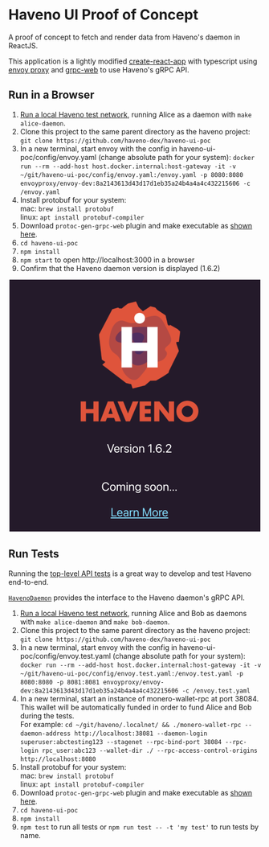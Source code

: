 # Haveno UI Proof of Concept

A proof of concept to fetch and render data from Haveno's daemon in ReactJS.

This application is a lightly modified [create-react-app](https://github.com/facebook/create-react-app) with typescript using [envoy proxy](https://www.envoyproxy.io/) and [grpc-web](https://github.com/grpc/grpc-web) to use Haveno's gRPC API.

## Run in a Browser

1. [Run a local Haveno test network](https://github.com/haveno-dex/haveno/blob/master/docs/installing.md), running Alice as a daemon with `make alice-daemon`.
2. Clone this project to the same parent directory as the haveno project: `git clone https://github.com/haveno-dex/haveno-ui-poc`
3. In a new terminal, start envoy with the config in haveno-ui-poc/config/envoy.yaml (change absolute path for your system): `docker run --rm --add-host host.docker.internal:host-gateway -it -v ~/git/haveno-ui-poc/config/envoy.yaml:/envoy.yaml -p 8080:8080 envoyproxy/envoy-dev:8a2143613d43d17d1eb35a24b4a4a4c432215606 -c /envoy.yaml`
4. Install protobuf for your system:<br>
    mac: `brew install protobuf`<br>
    linux: `apt install protobuf-compiler`
5.  Download `protoc-gen-grpc-web` plugin and make executable as [shown here](https://github.com/grpc/grpc-web#code-generator-plugin).
6. `cd haveno-ui-poc`
7. `npm install`
8. `npm start` to open http://localhost:3000 in a browser
9. Confirm that the Haveno daemon version is displayed (1.6.2)

<p align="center">
    <img src="haveno-ui-poc.png" width="500"/><br>
</p>

## Run Tests

Running the [top-level API tests](./src/HavenoDaemon.test.ts) is a great way to develop and test Haveno end-to-end.

[`HavenoDaemon`](./src/HavenoDaemon.ts) provides the interface to the Haveno daemon's gRPC API.

1. [Run a local Haveno test network](https://github.com/haveno-dex/haveno/blob/master/docs/installing.md), running Alice and Bob as daemons with `make alice-daemon` and `make bob-daemon`.
2. Clone this project to the same parent directory as the haveno project: `git clone https://github.com/haveno-dex/haveno-ui-poc`
3. In a new terminal, start envoy with the config in haveno-ui-poc/config/envoy.test.yaml (change absolute path for your system): `docker run --rm --add-host host.docker.internal:host-gateway -it -v ~/git/haveno-ui-poc/config/envoy.test.yaml:/envoy.test.yaml -p 8080:8080 -p 8081:8081 envoyproxy/envoy-dev:8a2143613d43d17d1eb35a24b4a4a4c432215606 -c /envoy.test.yaml`
4. In a new terminal, start an instance of monero-wallet-rpc at port 38084. This wallet will be automatically funded in order to fund Alice and Bob during the tests.<br>For example: `cd ~/git/haveno/.localnet/ && ./monero-wallet-rpc --daemon-address http://localhost:38081 --daemon-login superuser:abctesting123 --stagenet --rpc-bind-port 38084 --rpc-login rpc_user:abc123 --wallet-dir ./ --rpc-access-control-origins http://localhost:8080`
5. Install protobuf for your system:<br>
    mac: `brew install protobuf`<br>
    linux: `apt install protobuf-compiler`
6. Download `protoc-gen-grpc-web` plugin and make executable as [shown here](https://github.com/grpc/grpc-web#code-generator-plugin).
7. `cd haveno-ui-poc`
8. `npm install`
9. `npm test` to run all tests or `npm run test -- -t 'my test'` to run tests by name.
